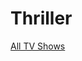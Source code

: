 # Thriller

[All TV Shows](Thriller%20a28b6262ab394ef4b5458420647c10a8/All%20TV%20Shows%204d658d37ab174faeb2dc492e3e52e9ec.csv)